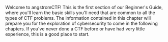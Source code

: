 Welcome to angstromCTF! This is the first section of our Beginner's Guide, where you'll learn the basic skills you'll need that are common to all the types of CTF problems. The information contained in this chapter will prepare you for the exploration of cybersecurity to come in the following chapters. If you've never done a CTF before or have had very little experience, this is a good place to start.
